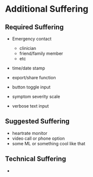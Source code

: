 # Additional Suffering

## Required Suffering

- Emergency contact
  - clinician
  - friend/family member
  - etc
- time/date stamp
- export/share function

- button toggle input
- symptom severity scale
- verbose text input

## Suggested Suffering

- heartrate monitor
- video call or phone option
- some ML or something cool like that

## Technical Suffering

- 